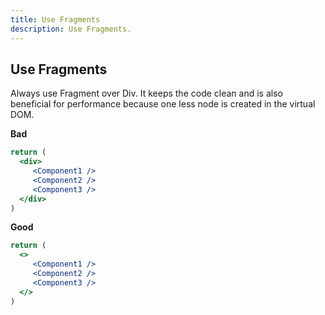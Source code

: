 ```yaml
---
title: Use Fragments
description: Use Fragments.
---
```




## Use Fragments

Always use Fragment over Div. It keeps the code clean and is also beneficial for performance because one less node is created in the virtual DOM.

**Bad**
```jsx
return (
  <div>
     <Component1 />
     <Component2 />
     <Component3 />
  </div>  
)
```

**Good**
```jsx
return (
  <>
     <Component1 />
     <Component2 />
     <Component3 />
  </>  
)
```